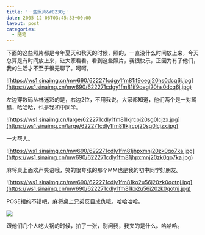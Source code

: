 ```yaml
---
title: '一些照片&#8230;'
date: 2005-12-06T03:45:33+00:00
layout: post
categories:
  - 随笔
---
```


下面的这些照片都是今年夏天和秋天的时候，照的，一直没什么时间放上来，今天总算是有时间放上来，让大家看看。看到这些照片，我很快乐，正因为有了他们，我的生活才不至于很无聊了。呵呵。

![https://ws1.sinaimg.cn/mw690/622271cdgy1fm81if9oegj20hs0dcq6j.jpg](https://ws1.sinaimg.cn/mw690/622271cdgy1fm81if9oegj20hs0dcq6j.jpg)

左边穿数码丛林迷彩的是，右边2位，不用我说，大家都知道，他们两个是一对鸳鸯，哈哈哈，也是我初中同学。

![https://ws1.sinaimg.cn/large/622271cdly1fm81lkjrcpj20sg0lcjzx.jpg](https://ws1.sinaimg.cn/large/622271cdly1fm81lkjrcpj20sg0lcjzx.jpg)

一大帮人。

![https://ws1.sinaimg.cn/mw690/622271cdly1fm81jhpxmnj20zk0qo7ka.jpg](https://ws1.sinaimg.cn/mw690/622271cdly1fm81jhpxmnj20zk0qo7ka.jpg)

麻将桌上面欢声笑语哦，笑的很夸张的那个MM也是我的初中同学好朋友。

![https://ws1.sinaimg.cn/mw690/622271cdly1fm81ko2u56j20zk0qotnj.jpg](https://ws1.sinaimg.cn/mw690/622271cdly1fm81ko2u56j20zk0qotnj.jpg)

POSE摆的不错吧，麻将桌上兄弟反目成仇哦。哈哈哈哈。

 ![](attachments/month_0512/k2005125114522.JPG)

跟他们几个人吃火锅的时候，拍了一张，别问我，我夹的是什么。哈哈哈。